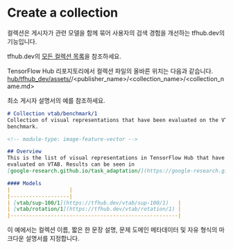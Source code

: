 <!--* freshness: { owner: 'maringeo' reviewed: '2020-09-14' review_interval: '3 months' } *-->

# Create a collection

컬렉션은 게시자가 관련 모델을 함께 묶어 사용자의 검색 경험을 개선하는 tfhub.dev의 기능입니다.

tfhub.dev의 [모든 컬렉션 목록](https://tfhub.dev/s?subtype=model-family)을 참조하세요.

TensorFlow Hub 리포지토리에서 컬렉션 파일의 올바른 위치는 다음과 같습니다. [hub/tfhub_dev/assets/](https://github.com/tensorflow/hub/tree/master/tfhub_dev/assets)/<publisher_name>/<collection_name>/<collection_name.md>

최소 게시자 설명서의 예를 참조하세요.

```markdown
# Collection vtab/benchmark/1
Collection of visual representations that have been evaluated on the VTAB
benchmark.

<!-- module-type: image-feature-vector -->

## Overview
This is the list of visual representations in TensorFlow Hub that have been
evaluated on VTAB. Results can be seen in
[google-research.github.io/task_adaptation/](https://google-research.github.io/task_adaptation/)

#### Models
|                   |
|-------------------|
| [vtab/sup-100/1](https://tfhub.dev/vtab/sup-100/1)   |
| [vtab/rotation/1](https://tfhub.dev/vtab/rotation/1) |
|------------------------------------------------------|
```

이 예에서는 컬렉션 이름, 짧은 한 문장 설명, 문제 도메인 메타데이터 및 자유 형식의 마크다운 설명서를 지정합니다.
